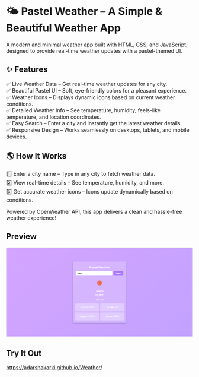 # 🌤️ Pastel Weather – A Simple & Beautiful Weather App
A modern and minimal weather app built with HTML, CSS, and JavaScript, designed to provide real-time weather updates with a pastel-themed UI.

## ✨ Features
✅ Live Weather Data – Get real-time weather updates for any city.</br>
✅ Beautiful Pastel UI – Soft, eye-friendly colors for a pleasant experience.</br>
✅ Weather Icons – Displays dynamic icons based on current weather conditions.</br>
✅ Detailed Weather Info – See temperature, humidity, feels-like temperature, and location coordinates.</br>
✅ Easy Search – Enter a city and instantly get the latest weather details.</br>
✅ Responsive Design – Works seamlessly on desktops, tablets, and mobile devices.</br>

## 🌎 How It Works
1️⃣ Enter a city name – Type in any city to fetch weather data.</br>
2️⃣ View real-time details – See temperature, humidity, and more.</br>
3️⃣ Get accurate weather icons – Icons update dynamically based on conditions.</br>

Powered by OpenWeather API, this app delivers a clean and hassle-free weather experience!

## Preview
![preview](https://github.com/Adarshakarki/Weather/blob/ffe4b97ccf438fe214d7f24cbc06612d6142a01e/Screenshot%202025-02-25%20123139.png)

## Try It Out
https://adarshakarki.github.io/Weather/
